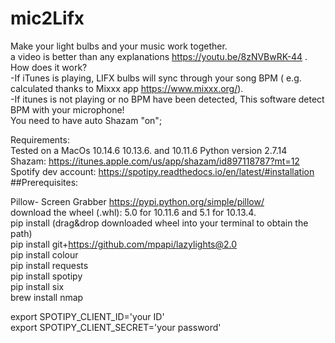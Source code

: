# mic2Lifx
Make your light bulbs and your music work together.<br />
a video is better than any explanations https://youtu.be/8zNVBwRK-44 .<br />
How does it work?<br />
-If iTunes is playing, LIFX bulbs will sync through your song BPM ( e.g. calculated thanks to Mixxx app https://www.mixxx.org/).<br />
-If itunes is not playing or no BPM have been detected, This software detect BPM with your microphone!<br />
You need to have auto Shazam "on";<br />

Requirements:<br />
Tested on a MacOs 10.14.6 10.13.6. and 10.11.6 Python version 2.7.14<br />
Shazam: https://itunes.apple.com/us/app/shazam/id897118787?mt=12<br />
Spotify dev account: https://spotipy.readthedocs.io/en/latest/#installation<br />
##Prerequisites:<br />

Pillow- Screen Grabber https://pypi.python.org/simple/pillow/ <br />
download the wheel (.whl): 5.0 for 10.11.6 and 5.1 for 10.13.4.<br />
pip install (drag&drop downloaded wheel into your terminal to obtain the path)<br />
pip install git+https://github.com/mpapi/lazylights@2.0<br />
pip install colour<br />
pip install requests<br />
pip install spotipy<br />
pip install six<br />
brew install nmap

export SPOTIPY_CLIENT_ID='your ID'<br />
export SPOTIPY_CLIENT_SECRET='your password'<br />


